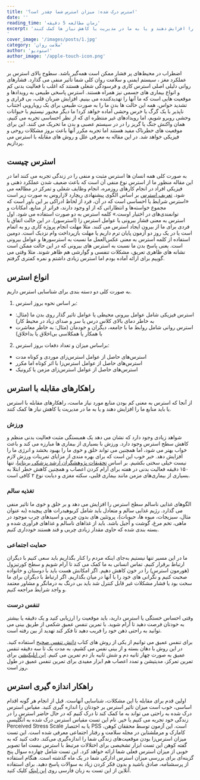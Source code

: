 ```yaml
---
title: 'استرس درک شده: میزان استرس شما چقدر است؟'
date: ''
reading_time: 'زمان مطالعه 5 دقیقه'
excerpt: 'راهکارهای مقابله با استرس یا باید منابع ذهنی ما را افزایش دهند و یا به ما در مدیریت یا کاهش نیاز ها کمک کنند
'
cover_image: '/images/posts/1.jpg'
category: 'سلامت روان'
author: 'استودیو'
author_image: '/apple-touch-icon.png'
---
```





اضطراب در محیط‌های پر فشار ممکن است همه‌گیر باشد. سطوح بالای استرس بر عملکرد مغز ، سیستم ایمنی و سلامت روان کلی شما تأثیر منفی می گذارد. فشارهای روانی دلیلی اصلی استرس کاری و فرسودگی شغلی هستند که اغلب با فعالیت بدنی کم و انواع بیماری های جسمی  نیز همراه هستند. استرس پاسخی طبیعی به رویدادها و موقعیت هایی است که ما آنها را تهدیدکننده می بینیم.
افزایش ضربان قلب، بی قراری و تشدید حواس، همه این حالت ها بدن ما را به صورت طبیعی برای یک رویارویی اجتناب ناپذیر با یک گرگ یا خرس وحشی آماده خواهد کرد! ما دیگر مجبور نیستیم با حیوانات وحشی روبرو شویم، اما رویدادهای غیر منتظره ای که از نظر احساسی تجربه می کنیم، همان واکنش جنگ یا گریز را در در سیستم عصبی و بدن ما تحریک می کنند. این برای موقعیت های خطرناک مفید هستند اما تجربه مکرر آنها باعث بروز مشکلات روحی و فیزیکی خواهد شد. در این مقاله به معرفی علل و روش های مقابله با استرس می پردازیم. 

## استرس چیست

به صورت کلی همه انسان ها استرس مثبت و منفی را در زندگی تجربه می کنند اما در این مقاله منظور ما از استرس نوع منفی آن است که باعث ضعیف شدن عملکرد ذهنی و فیزیکی افراد در انجام کارهای روزمره، انجام وظایف شغلی و تمرکز در مطالعه می شود. <a href="https://motamem.org/%D8%AF%D8%B1%D8%B3-2-%D9%85%D8%AF%DB%8C%D8%B1%DB%8C%D8%AA-%D8%A7%D8%B3%D8%AA%D8%B1%D8%B3-%D9%88-%D8%B4%D9%86%D8%A7%D8%AE%D8%AA-%D8%B9%D9%85%D9%82%DB%8C-%D8%A7%D8%B3%D8%AA%D8%B1%D8%B3/" target="_blank">تعریف استرس</a> بر اساس الگوی پیشنهادی ریچارد لازاروس به صورت زیر است «استرس  شرایط یا احساسی  است که در آن، فرد  از لحاظ ادراکی بر این باور است که مجموع خواسته‌ها و انتظاراتی که از او وجود دارند، فراتر از منابع، امکانات و توانمندی‌های در اختیار اوست.»
کلمه استرس به دو صورت استفاده می شود. اول استرس به معنی فشار بیرونی یا عوامل استرس زا (استرسور). در این حالت اتفاق یا فردی برای ما از بیرون ایجاد استرس می کنند. مثلا مهلت انجام پروژه کاری رو به اتمام است یا در یک روز دو آزمون پایان ترم داریم یا مهلت بازپرداخت وام نزدیک است.
دومین استفاده از کلمه استرس به معنی عکس‌العمل ما نسبت به استرسورها و عوامل بیرونی است. یعنی پاسخ بدن ما نسبت به استرس های بیرونی که در این حالت ممکن است نشانه های ظاهری تعریق، مشکلات تنفسی و گوارشی هم ظاهر شوند. مثلا وقتی می‌ گوییم برای ارائه آماده بودم اما استرس زیادی داشتم و نمره کمتری گرفتم.

## انواع استرس

به صورت کلی دو  دسته بندی برای شناسایی استرس داریم.
1. بر اساس نحوه بروز استرس:
- استرس فیزیکی شامل عوامل بیرونی محیطی یا عوامل تاثیر گذار روی بدن ما (مثال: به خاطر دمای بالای کلاس درس یا سر و صدای زیاد در محیط کار)
- استرس روانی  شامل روابط ما با جامعه، دیگران و خودمان (مثال: به خاطر معاشرت با همکار یا همکلاسی بی‌اخلاق یا بداخلاق)

2. براساس میزان و تعداد دفعات بروز استرس:
- استرس‌های حاصل از عوامل استرس‌زای موردی و کوتاه مدت
- استرس‌های حاصل از عوامل استرس‌زا با اثر کوتاه اما مکرر
- استرس‌های حاصل از عوامل استرس‌زای مزمن یا کرونیک

## راهکارهای مقابله با استرس

از آنجا که استرس به معنی کم بودن منابع مورد نیاز ماست، راهکارهای مقابله با استرس یا باید منابع ما را افزایش دهند و یا به ما در مدیریت یا کاهش نیاز ها کمک کنند.

### ورزش

شواهد زیادی وجود دارد که نشان می دهد یک همبستگی مثبت فعالیت بدنی منظم و کاهش سطح استرس وجود دارد. ورزش با بسیاری از بیماری ها مبارزه می کند و باعث خواب بهتر می شود، اما همچنین می تواند خلق و خوی ما را بهبود بخشد و انرژی ما را افزایش دهد. خبر خوب این است که برای بهره مندی از مزایای تمرینات ورزش لازم نیست خیلی سختی بکشیم. بر اساس <a href="https://www.gov.uk/government/publications/physical-activity-guidelines-uk-chief-medical-officers-report" target="_blank">تحقیقات پژوهشگران ارشد پزشکی بریتانیا</a>، تنها ۱۵۰ دقیقه فعالیت بدنی در هفته برای آرام کردن اعصاب و همچنین کاهش خطر ابتلا به بسیاری از بیماری‌های مزمن مانند بیماری قلبی، سکته مغزی و دیابت نوع ۲ کافی است.

### تغذیه سالم
الگوهای غذایی ناسالم سطح استرس را افزایش می دهد و بر خلق و خوی ما تاثیر منفی می گذارد. رژیم غذایی سالم و متعادل باید شامل کربوهیدرات های پیچیده (به عنوان مثال، سبزیجات، میوه ها، حبوبات)، پروتئین های بدون چربی و اسیدهای چرب موجود در ماهی، تخم مرغ، گوشت و آجیل باشد. باید از غذاهای ناسالم و غذاهای فرآوری شده و بسته بندی شده که حاوی مقدار زیادی چربی و قند هستند خودداری کنیم.

### حمایت اجتماعی
ما در این مسیر تنها نیستیم به‌جای اینکه مردم را کنار بگذاریم باید سعی کنیم با دیگران ارتباط برقرار کنیم. تماس انسانی به ما کمک می کند تا آرام شویم و سطح کورتیزول (هورمون استرس) را در خون کاهش دهیم. اگر امکانش هست باید با دوستان و خانواده صحبت کنیم و نگرانی های خود را با آنها در میان بگذاریم. اگر ارتباط با دیگران برای ما سخت بود یا فشار مشکلات غیر قابل کنترل شد باید بی درنگ به درمانگر و مشاور معتمد و واجد شرایط مراجعه کنیم.

### تنفس درست
وقتی احساس خستگی یا استرس دارید، باید موقعیت را ارزیابی کنید و یک دقیقه یا بیشتر به خودتان فرصت دهید تا آرام شوید. با تمرین تنفس عمیق شکمی از طریق بینی می توانید به راحتی ذهن خود را فریب دهید تا فکر کند تهدید از بین رفته است. 

برای تنفس عمیق می توانیم از یکی از روش های کتاب <a href="https://www.amazon.com/Breath-New-Science-Lost-Art/dp/0735213615" target="_blank">دانش تنفس صحیح</a> استفاده کنید. در این روش با دهان بسته و از بینی نفس می کشیم، به مدت یک تا سه دقیقه تنفس عمیق به صورت چهار ثانیه دم و شش ثانیه باز دم تمرین می کنیم. <a href="https://www.headspace.com/headspace-meditation-app" target="_blank">این اپلیکیشن</a> برای تمرین تمرکز، مدیتیشن و تمدد اعصاب هم ابزار مفیدی برای تمرین تنفس عمیق در طول روز است. 

## راهکار اندازه گیری استرس

اولین قدم برای مقابله با این مشکلات، شناسایی آنهاست. قبل از انجام هر گونه اقدام اساسی، خوب است میزان تاثیر استرس بر خودتان را اندازه گیری کنید. مقیاس استرس درک شده به راحتی می تواند به ما کمک کند تا درک کنیم که در حال حاضر استرس را در زندگی خود تجربه می کنیم یا خیر. 
نام این تست مقیاس استرس درک شده به انگلیسی  Perceived Stress Scale یا به اختصار PSS است. این آزمون توسط محققان کوهن، کامارک و مرملشتاین در مجله سلامت و رفتار اجتماعی معرفی شده است. این تست میزان استرس‌زا بودن موقعیت‌های زندگی شما را اندازه‌گیری می‌کند. دقت کنید که به گفته کوهن این تست ابزار تشخیصی برای اختلالات مرتبط با استرس نیست اما تصویر خوبی از میزان استرس فعلی شما ارائه خواهد کرد.
این تست شامل چهارده سوال پنج گزینه‌ای برای بررسی میزان استرس ادارکی شما در یک ماه گذشته است. هنگام استفاده از پرسشنامه، صادق باشید و بدون فکر کردن زیاد به سوالات پاسخ دهید. برای استفاده آنلاین از این تست به زبان فارسی روی <a href="/test">این لینک</a> کلیک کنید.
